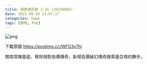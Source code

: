 ```yaml
---
title: 探險資訊表 3.26 (20250802)
date: 2025-09-20 13:07:17
categories: Game
tags: [探險, PoE]
---
```

![png](https://i.postimg.cc/76c2fs4C/Expedition-Data20250802.png)

下載原圖 https://postimg.cc/WFG3y7hj

關南常賭基底，移除相對低價傳奇，新增高價破幻傳奇跟萊基亞塔的舞步。